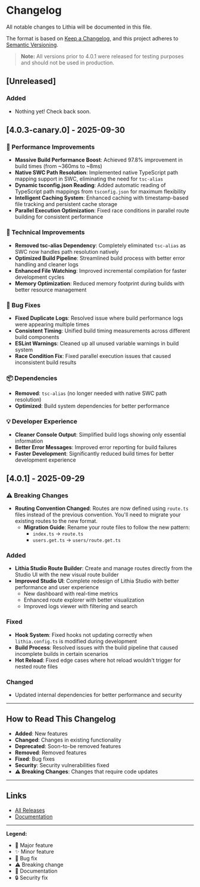 # Changelog

All notable changes to Lithia will be documented in this file.

The format is based on [Keep a Changelog](https://keepachangelog.com/en/1.0.0/),
and this project adheres to [Semantic Versioning](https://semver.org/spec/v2.0.0.html).

> **Note:** All versions prior to 4.0.1 were released for testing purposes and should not be used in production.

## [Unreleased]

### Added
- Nothing yet! Check back soon.

## [4.0.3-canary.0] - 2025-09-30

### 🚀 Performance Improvements

- **Massive Build Performance Boost**: Achieved 97.8% improvement in build times (from ~360ms to ~8ms)
- **Native SWC Path Resolution**: Implemented native TypeScript path mapping support in SWC, eliminating the need for `tsc-alias`
- **Dynamic tsconfig.json Reading**: Added automatic reading of TypeScript path mappings from `tsconfig.json` for maximum flexibility
- **Intelligent Caching System**: Enhanced caching with timestamp-based file tracking and persistent cache storage
- **Parallel Execution Optimization**: Fixed race conditions in parallel route building for consistent performance

### 🔧 Technical Improvements

- **Removed tsc-alias Dependency**: Completely eliminated `tsc-alias` as SWC now handles path resolution natively
- **Optimized Build Pipeline**: Streamlined build process with better error handling and cleaner logs
- **Enhanced File Watching**: Improved incremental compilation for faster development cycles
- **Memory Optimization**: Reduced memory footprint during builds with better resource management

### 🐛 Bug Fixes

- **Fixed Duplicate Logs**: Resolved issue where build performance logs were appearing multiple times
- **Consistent Timing**: Unified build timing measurements across different build components
- **ESLint Warnings**: Cleaned up all unused variable warnings in build system
- **Race Condition Fix**: Fixed parallel execution issues that caused inconsistent build results

### 📦 Dependencies

- **Removed**: `tsc-alias` (no longer needed with native SWC path resolution)
- **Optimized**: Build system dependencies for better performance

### 💡 Developer Experience

- **Cleaner Console Output**: Simplified build logs showing only essential information
- **Better Error Messages**: Improved error reporting for build failures
- **Faster Development**: Significantly reduced build times for better development experience

## [4.0.1] - 2025-09-29

### ⚠️ Breaking Changes

- **Routing Convention Changed**: Routes are now defined using `route.ts` files instead of the previous convention. You'll need to migrate your existing routes to the new format.
  - **Migration Guide**: Rename your route files to follow the new pattern:
    - `index.ts` → `route.ts`
    - `users.get.ts` → `users/route.get.ts`

### Added

- **Lithia Studio Route Builder**: Create and manage routes directly from the Studio UI with the new visual route builder
- **Improved Studio UI**: Complete redesign of Lithia Studio with better performance and user experience
  - New dashboard with real-time metrics
  - Enhanced route explorer with better visualization
  - Improved logs viewer with filtering and search

### Fixed

- **Hook System**: Fixed hooks not updating correctly when `lithia.config.ts` is modified during development
- **Build Process**: Resolved issues with the build pipeline that caused incomplete builds in certain scenarios
- **Hot Reload**: Fixed edge cases where hot reload wouldn't trigger for nested route files

### Changed

- Updated internal dependencies for better performance and security

---

## How to Read This Changelog

- **Added**: New features
- **Changed**: Changes in existing functionality
- **Deprecated**: Soon-to-be removed features
- **Removed**: Removed features
- **Fixed**: Bug fixes
- **Security**: Security vulnerabilities fixed
- **⚠️ Breaking Changes**: Changes that require code updates

---

## Links

- [All Releases](https://github.com/lithia-framework/lithia/releases)
- [Documentation](https://lithiajs.com)

---

**Legend:**
- 🎉 Major feature
- ✨ Minor feature  
- 🐛 Bug fix
- ⚠️ Breaking change
- 📝 Documentation
- 🔒 Security fix